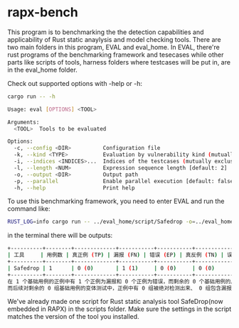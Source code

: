 # rapx-bench
This program is to benchmarking the the detection capabilities and applicability of Rust static anaylysis and model checking tools.
There are two main folders in this program, EVAL and eval_home. In EVAL, there're rust programs of the benchmarking framework and tesecases while other parts like scripts of tools, harness folders where testcases will be put in, are in the eval_home folder.

Check out supported options with -help or -h:
```bash
cargo run -- -h
```
```bash
Usage: eval [OPTIONS] <TOOL>

Arguments:
  <TOOL>  Tools to be evaluated

Options:
  -c, --config <DIR>          Configuration file
  -k, --kind <TYPE>           Evaluation by vulnerability kind (mutually exclusive with --indices) [possible values: UAF, DF, BO, Uninit, NPD, Other]
  -i, --indices <INDICES>...  Indices of the testcases (mutually exclusive with --kind) [default: ALL]
  -l, --length <NUM>          Expression sequence length [default: 2]
  -o, --output <DIR>          Output path
  -p, --parallel              Enable parallel execution [default: false]
  -h, --help                  Print help
```
To use this benchmarking framework, you need to enter EVAL and run the command like:
```bash
RUST_LOG=info cargo run -- ../eval_home/script/Safedrop -o=../eval_home/TT -i=16 -p -l=0
```
in the terminal there will be outputs:
```bash
+----------+--------+-------------+-----------+-----------+-------------+-----------+-----------+---------------+
| 工具     | 用例数 | 真正例 (TP) | 漏报 (FN) | 错误 (EP) | 真反例 (TN) | 误报 (FP) | 错误 (EN) | 鲁棒检测 (RD) |
+----------+--------+-------------+-----------+-----------+-------------+-----------+-----------+---------------+
| Safedrop | 1      | 0 (0)       | 1 (1)     | 0 (0)     | 0 (0)       | 0 (0)     | 0 (0)     | 0 (0)         |
+----------+--------+-------------+-----------+-----------+-------------+-----------+-----------+---------------+
在 1 个基础用例的正例中有 1 个正例为漏报和 0 个正例为错误，而剩余的 0 个基础用例的反例中有 0 个反例为误报且 0 个反例为错误。也就是说，总共有 0 个基础用例被成功检测出正例并过滤掉反例（相对鲁棒检测），可进行后续的变体测试。
而后续对剩余的 0 组基础用例的变体测试中，正例中有 0 组被绝对检测出来、 0 组包含漏报且 0 组错误，而反例中有 0 组被绝对过滤掉、 0 组包含误报且有 0 组包含错误。因此，只有 0 个基础用例的所有变体被成功检测出正例并过滤掉反例（绝对鲁棒检测）。
```
We've already made one script for Rust static analysis tool SafeDrop(now embedded in RAPX) in the scripts folder. Make sure the settings in the script matches the version of the tool you installed.
